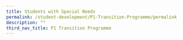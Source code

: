 ```yaml
---
title: Students with Special Needs
permalink: /student-development/P1-Transition-Programme/permalink
description: ""
third_nav_title: P1 Transition Programme
---
```

